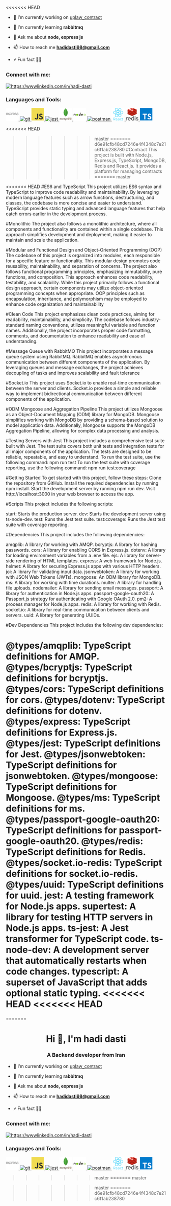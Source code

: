
<<<<<<< HEAD
- 🔭 I’m currently working on [uplaw_contract](https://github.com/hadi-dasti/uplaw_contract.git)

- 🌱 I’m currently learning **rabbitmq**

- 💬 Ask me about **node, express js**

- 📫 How to reach me **hadidasti98@gmail.com**

- ⚡ Fun fact **🤞😉**

<h3 align="left">Connect with me:</h3>
<p align="left">
<a href="https://linkedin.com/in/https://wwwlinkedin.com/in/hadi-dasti" target="blank"><img align="center" src="https://raw.githubusercontent.com/rahuldkjain/github-profile-readme-generator/master/src/images/icons/Social/linked-in-alt.svg" alt="https://wwwlinkedin.com/in/hadi-dasti" height="30" width="40" /></a>
</p>

<h3 align="left">Languages and Tools:</h3>
<p align="left"> <a href="https://expressjs.com" target="_blank" rel="noreferrer"> <img src="https://raw.githubusercontent.com/devicons/devicon/master/icons/express/express-original-wordmark.svg" alt="express" width="40" height="40"/> </a> <a href="https://git-scm.com/" target="_blank" rel="noreferrer"> <img src="https://www.vectorlogo.zone/logos/git-scm/git-scm-icon.svg" alt="git" width="40" height="40"/> </a> <a href="https://developer.mozilla.org/en-US/docs/Web/JavaScript" target="_blank" rel="noreferrer"> <img src="https://raw.githubusercontent.com/devicons/devicon/master/icons/javascript/javascript-original.svg" alt="javascript" width="40" height="40"/> </a> <a href="https://jestjs.io" target="_blank" rel="noreferrer"> <img src="https://www.vectorlogo.zone/logos/jestjsio/jestjsio-icon.svg" alt="jest" width="40" height="40"/> </a> <a href="https://www.mongodb.com/" target="_blank" rel="noreferrer"> <img src="https://raw.githubusercontent.com/devicons/devicon/master/icons/mongodb/mongodb-original-wordmark.svg" alt="mongodb" width="40" height="40"/> </a> <a href="https://nodejs.org" target="_blank" rel="noreferrer"> <img src="https://raw.githubusercontent.com/devicons/devicon/master/icons/nodejs/nodejs-original-wordmark.svg" alt="nodejs" width="40" height="40"/> </a> <a href="https://postman.com" target="_blank" rel="noreferrer"> <img src="https://www.vectorlogo.zone/logos/getpostman/getpostman-icon.svg" alt="postman" width="40" height="40"/> </a> <a href="https://reactjs.org/" target="_blank" rel="noreferrer"> <img src="https://raw.githubusercontent.com/devicons/devicon/master/icons/react/react-original-wordmark.svg" alt="react" width="40" height="40"/> </a> <a href="https://redis.io" target="_blank" rel="noreferrer"> <img src="https://raw.githubusercontent.com/devicons/devicon/master/icons/redis/redis-original-wordmark.svg" alt="redis" width="40" height="40"/> </a> <a href="https://www.typescriptlang.org/" target="_blank" rel="noreferrer"> <img src="https://raw.githubusercontent.com/devicons/devicon/master/icons/typescript/typescript-original.svg" alt="typescript" width="40" height="40"/> </a> </p>


<<<<<<< HEAD
>>>>>>> master
=======
>>>>>>> d6e91cfb48cd7246e4f4348c7e21c6f1ab238780
#Contract
This project is built with Node.js, Express.js, TypeScript, MongoDB, Redis and React.js. It provides a platform for managing contracts
=======
>>>>>>> master


<<<<<<< HEAD
#ES6 and TypeScript
This project utilizes ES6 syntax and TypeScript to improve code readability and maintainability. By leveraging modern language features such as arrow functions, destructuring, and classes, the codebase is more concise and easier to understand. TypeScript provides static typing and advanced language features that help catch errors earlier in the development process.


#Monolithic
The project also follows a monolithic architecture, where all components and functionality are contained within a single codebase. This approach simplifies development and deployment, making it easier to maintain and scale the application.

#Modular and Functional Design and Object-Oriented Programming (OOP)
The codebase of this project is organized into modules, each responsible for a specific feature or functionality. This modular design promotes code reusability, maintainability, and separation of concerns.
The project also follows functional programming principles, emphasizing immutability, pure functions, and composition. This approach enhances code readability, testability, and scalability.
While this project primarily follows a functional design approach, certain components may utilize object-oriented programming concepts when appropriate. OOP principles such as encapsulation, inheritance, and polymorphism may be employed to enhance code organization and maintainability

#Clean Code
This project emphasizes clean code practices, aiming for readability, maintainability, and simplicity. The codebase follows industry-standard naming conventions, utilizes meaningful variable and function names. Additionally, the project incorporates proper code formatting, comments, and documentation to enhance readability and ease of understanding.

#Message Queue with RabbitMQ
This project incorporates a message queue system using RabbitMQ. RabbitMQ enables asynchronous communication between different components of the application. By leveraging queues and message exchanges, the project achieves decoupling of tasks and improves scalability and fault tolerance

#Socket.io
This project uses Socket.io to enable real-time communication between the server and clients. Socket.io provides a simple and reliable way to implement bidirectional communication between different components of the application.

#ODM Mongoose and Aggregation Pipeline
This project utilizes Mongoose as an Object-Document Mapping (ODM) library for MongoDB. Mongoose simplifies working with MongoDB by providing a schema-based solution to model application data. Additionally, Mongoose supports the MongoDB Aggregation Pipeline, allowing for complex data processing and analysis.

#Testing Servers with Jest
This project includes a comprehensive test suite built with Jest. The test suite covers both unit tests and integration tests for all major components of the application. The tests are designed to be reliable, repeatable, and easy to understand.
To run the test suite, use the following command:
npm run test
To run the test suite with coverage reporting, use the following command:
npm run test:coverage

#Getting Started
To get started with this project, follow these steps:
Clone the repository from GitHub.
Install the required dependencies by running npm install.
Start the development server by running npm run dev.
Visit http://localhost:3000 in your web browser to access the app.


#Scripts
This project includes the following scripts:

start: Starts the production server.
dev: Starts the development server using ts-node-dev.
test: Runs the Jest test suite.
test:coverage: Runs the Jest test suite with coverage reporting.

#Dependencies
This project includes the following dependencies:

amqplib: A library for working with AMQP.
bcryptjs: A library for hashing passwords.
cors: A library for enabling CORS in Express.js.
dotenv: A library for loading environment variables from a .env file.
ejs: A library for server-side rendering of HTML templates.
express: A web framework for Node.js.
helmet: A library for securing Express.js apps with various HTTP headers.
joi: A library for validating input data.
jsonwebtoken: A library for working with JSON Web Tokens (JWTs).
mongoose: An ODM library for MongoDB.
ms: A library for working with time durations.
multer: A library for handling file uploads.
nodemailer: A library for sending email messages.
passport: A library for authentication in Node.js apps.
passport-google-oauth20: A Passport.js strategy for authenticating with Google OAuth 2.0.
pm2: A process manager for Node.js apps.
redis: A library for working with Redis.
socket.io: A library for real-time communication between clients and servers.
uuid: A library for generating UUIDs.


#Dev Dependencies
This project includes the following dev dependencies:

@types/amqplib: TypeScript definitions for AMQP.
@types/bcryptjs: TypeScript definitions for bcryptjs.
@types/cors: TypeScript definitions for cors.
@types/dotenv: TypeScript definitions for dotenv.
@types/express: TypeScript definitions for Express.js.
@types/jest: TypeScript definitions for Jest.
@types/jsonwebtoken: TypeScript definitions for jsonwebtoken.
@types/mongoose: TypeScript definitions for Mongoose.
@types/ms: TypeScript definitions for ms.
@types/passport-google-oauth20: TypeScript definitions for passport-google-oauth20.
@types/redis: TypeScript definitions for Redis.
@types/socket.io-redis: TypeScript definitions for socket.io-redis.
@types/uuid: TypeScript definitions for uuid.
jest: A testing framework for Node.js apps.
supertest: A library for testing HTTP servers in Node.js apps.
ts-jest: A Jest transformer for TypeScript code.
ts-node-dev: A development server that automatically restarts when code changes.
typescript: A superset of JavaScript that adds optional static typing.
<<<<<<< HEAD
<<<<<<< HEAD
=======
=======
<h1 align="center">Hi 👋, I'm hadi dasti</h1>
<h3 align="center">A Backend developer from Iran</h3>

- 🔭 I’m currently working on [uplaw_contract](https://github.com/hadi-dasti/uplaw_contract.git)

- 🌱 I’m currently learning **rabbitmq**

- 💬 Ask me about **node, express js**

- 📫 How to reach me **hadidasti98@gmail.com**

- ⚡ Fun fact **🤞😉**

<h3 align="left">Connect with me:</h3>
<p align="left">
<a href="https://linkedin.com/in/https://wwwlinkedin.com/in/hadi-dasti" target="blank"><img align="center" src="https://raw.githubusercontent.com/rahuldkjain/github-profile-readme-generator/master/src/images/icons/Social/linked-in-alt.svg" alt="https://wwwlinkedin.com/in/hadi-dasti" height="30" width="40" /></a>
</p>

<h3 align="left">Languages and Tools:</h3>
<p align="left"> <a href="https://expressjs.com" target="_blank" rel="noreferrer"> <img src="https://raw.githubusercontent.com/devicons/devicon/master/icons/express/express-original-wordmark.svg" alt="express" width="40" height="40"/> </a> <a href="https://git-scm.com/" target="_blank" rel="noreferrer"> <img src="https://www.vectorlogo.zone/logos/git-scm/git-scm-icon.svg" alt="git" width="40" height="40"/> </a> <a href="https://developer.mozilla.org/en-US/docs/Web/JavaScript" target="_blank" rel="noreferrer"> <img src="https://raw.githubusercontent.com/devicons/devicon/master/icons/javascript/javascript-original.svg" alt="javascript" width="40" height="40"/> </a> <a href="https://jestjs.io" target="_blank" rel="noreferrer"> <img src="https://www.vectorlogo.zone/logos/jestjsio/jestjsio-icon.svg" alt="jest" width="40" height="40"/> </a> <a href="https://www.mongodb.com/" target="_blank" rel="noreferrer"> <img src="https://raw.githubusercontent.com/devicons/devicon/master/icons/mongodb/mongodb-original-wordmark.svg" alt="mongodb" width="40" height="40"/> </a> <a href="https://nodejs.org" target="_blank" rel="noreferrer"> <img src="https://raw.githubusercontent.com/devicons/devicon/master/icons/nodejs/nodejs-original-wordmark.svg" alt="nodejs" width="40" height="40"/> </a> <a href="https://postman.com" target="_blank" rel="noreferrer"> <img src="https://www.vectorlogo.zone/logos/getpostman/getpostman-icon.svg" alt="postman" width="40" height="40"/> </a> <a href="https://reactjs.org/" target="_blank" rel="noreferrer"> <img src="https://raw.githubusercontent.com/devicons/devicon/master/icons/react/react-original-wordmark.svg" alt="react" width="40" height="40"/> </a> <a href="https://redis.io" target="_blank" rel="noreferrer"> <img src="https://raw.githubusercontent.com/devicons/devicon/master/icons/redis/redis-original-wordmark.svg" alt="redis" width="40" height="40"/> </a> <a href="https://www.typescriptlang.org/" target="_blank" rel="noreferrer"> <img src="https://raw.githubusercontent.com/devicons/devicon/master/icons/typescript/typescript-original.svg" alt="typescript" width="40" height="40"/> </a> </p>

>>>>>>> master
=======
>>>>>>> master

>>>>>>> master
=======
>>>>>>> d6e91cfb48cd7246e4f4348c7e21c6f1ab238780
